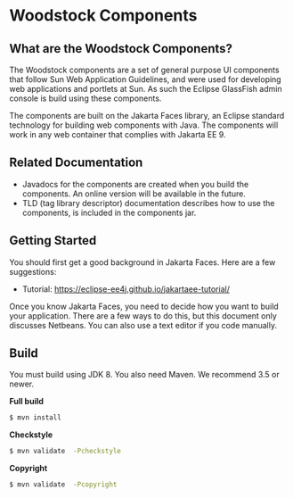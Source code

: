# Woodstock Components

## What are the Woodstock Components?

The Woodstock components are a set of general purpose UI components
that follow Sun Web Application Guidelines, and were
used for developing web applications and portlets at Sun. As such the Eclipse GlassFish
admin console is build using these components.

The components are built on the Jakarta Faces library, an Eclipse standard
 technology for building web components with Java. The components will work in
 any web container that complies with Jakarta EE 9.


## Related Documentation

 - Javadocs for the components are created when you build the
components. An online version will be available in the future.
 - TLD (tag library descriptor) documentation describes how to use the
 components, is included in the components jar.


## Getting Started

You should first get a good background in Jakarta Faces. Here are a few
 suggestions:
 
 - Tutorial: https://eclipse-ee4j.github.io/jakartaee-tutorial/

Once you know Jakarta Faces, you need to decide how you want to build your application.
 There are a few ways to do this, but this document only discusses Netbeans. You
 can also use a text editor if you code manually.
 

## Build

You must build using JDK 8. You also need Maven. We recommend 3.5 or
 newer.

**Full build**
```bash
$ mvn install
```

**Checkstyle**
```bash
$ mvn validate  -Pcheckstyle
```

**Copyright**

```bash
$ mvn validate  -Pcopyright
```